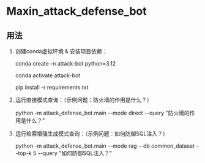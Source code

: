 # Maxin_attack_defense_bot

## 用法

1. 创建conda虚拟环境 & 安装项目依赖：

   conda create -n attack-bot python=3.12

   conda activate attack-bot

   pip install -r requirements.txt

2. 运行直接模式查询：（示例问题：防火墙的作用是什么？）
   
   python -m attack_defense_bot.main --mode direct --query "防火墙的作用是什么？"

3. 运行检索增强生成模式查询：（示例问题：如何防御SQL注入？）
   
   python -m attack_defense_bot.main --mode rag --db common_dataset --top-k 5 --query "如何防御SQL注入？"